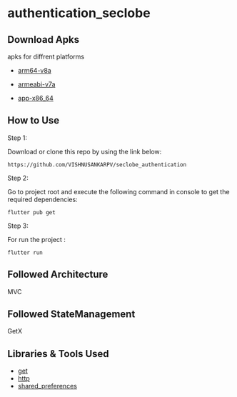 # authentication_seclobe

## Download Apks

apks for diffrent platforms

* [arm64-v8a](https://drive.google.com/file/d/1zvPXi8tefujKjO_lhoqpIq7DweEPZH4T/view?usp=sharing)


* [armeabi-v7a](https://drive.google.com/file/d/1phlCHVUOyuQUrZGUWvFBsbYhN3ssNVSH/view?usp=sharing)


* [app-x86_64](https://drive.google.com/file/d/1AqAgz2O6b0t7T-BRE72tCim2ssnuSMnk/view?usp=sharing)


## How to Use 

Step 1:

Download or clone this repo by using the link below:

```
https://github.com/VISHNUSANKARPV/seclobe_authentication

```

Step 2:


Go to project root and execute the following command in console to get the required dependencies: 

```
flutter pub get 

```

 Step 3:

For run the project : 

```
flutter run 

```


## Followed Architecture

MVC

## Followed StateManagement

GetX

## Libraries & Tools Used 

* [get](https://pub.dev/packages/get)
* [http](https://pub.dev/packages/http)
* [shared_preferences](https://pub.dev/packages/shared_preferences)
